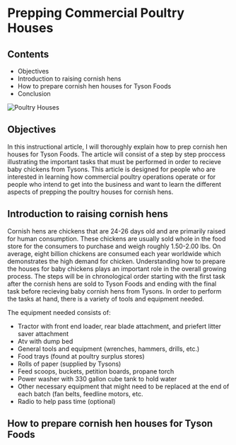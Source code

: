 # Prepping Commercial Poultry Houses

## Contents
- Objectives
- Introduction to raising cornish hens 
- How to prepare cornish hen houses for Tyson Foods
- Conclusion

![Poultry Houses](https://www.consumerreports.org/content/dam/cro/magazine-articles/2014/February/CR022K14-Chickens_1A.jpg)

## Objectives 

In this instructional article, I will thoroughly explain how to prep cornish hen houses for Tyson Foods. The article will consist of a step by step proccess illustrating the important tasks that must be performed in order to recieve baby chickens from Tysons. This article is designed for people who are interested in learning how commercial poultry operations operate or for people who intend to get into the business and want to learn the different aspects of prepping the poultry houses for cornish hens. 

## Introduction to raising cornish hens

Cornish hens are chickens that are 24-26 days old and are primarily raised for human consumption. These chickens are usually sold whole in the food store for the consumers to purchase and weigh roughly 1.50-2.00 lbs. On average, eight billion chickens are consumed each year worldwide which demonstrates the high demand for chicken. Understanding how to prepare the houses for baby chickens plays an important role in the overall growing process. The steps will be in chronological order starting with the first task after the cornish hens are sold to Tyson Foods and ending with the final task before recieving baby cornish hens from Tysons. In order to perform the tasks at hand, there is a variety of tools and equipment needed.

The equipment needed consists of:
- Tractor with front end loader, rear blade attachment, and priefert litter saver attachment
- Atv with dump bed
- General tools and equipment (wrenches, hammers, drills, etc.)
- Food trays (found at poultry surplus stores)
- Rolls of paper (supplied by Tysons)
- Feed scoops, buckets, petition boards, propane torch
- Power washer with 330 gallon cube tank to hold water
- Other necessary equipment that might need to be replaced at the end of each batch (fan belts, feedline motors, etc.
- Radio to help pass time (optional)

## How to prepare cornish hen houses for Tyson Foods

